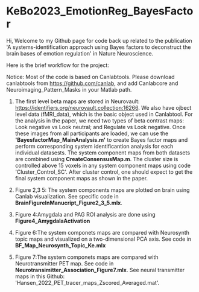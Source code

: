 # KeBo2023_EmotionReg_BayesFactor

Hi, Welcome to my Github page for code back up related to the publication 'A systems-identification approach using Bayes factors to deconstruct the brain bases of emotion regulation' in Nature Neuroscience.

Here is the brief workflow for the project:

Notice: Most of the code is based on Canlabtools. Please download canlabtools from https://github.com/canlab, and add Canlabcore and Neuroimaging_Pattern_Masks in your Matlab path.

1. The first level beta maps are stored in Neurovault: https://identifiers.org/neurovault.collection:16266. We also have ojbect level data (fMRI_data), which is the basic object used in Canlabtool. For the analysis in the paper, we need two types of beta contrast maps: Look negative vs Look neutral; and Regulate vs Look negative. Once these images from all participants are loaded, we can use the **'BayesfactorMap_MainAnalysis.m'** to create Bayes factor maps and perform corresponding system identificantion analysis for each individual datasests. The system component maps from both datasets are combined using **CreateConsensusMap.m**. The cluster size is controlled above 15 voxels in any system component maps using code 'Cluster_Control_SC'. After cluster control, one should expect to get the final system component maps as shown in the paper.

2. Figure 2,3 5: The system components maps are plotted on brain using Canlab visualization. See specific code in **BrainFigureInManucript_Figure2_3_5.mlx**.

3. Figure 4:Amygdala and PAG ROI analysis are done using **Figure4_AmygdalaActivation**

4. Figure 6:The system componets maps are compared with Neurosynth topic maps and visualized on a two-dimensional PCA axis. See code in **BF_Map_Neurosynth_Topic_Ke.mlx**

5. Figure 7:The system componets maps are compared with Neurotransmitter PET map. See code in **Neurotransimitter_Association_Figure7.mlx**. See neural transmitter maps in this Github: 'Hansen_2022_PET_tracer_maps_Zscored_Averaged.mat'. 

